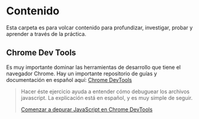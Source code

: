 # Contenido

Esta carpeta es para volcar contenido para profundizar, investigar, probar y aprender a través de la práctica.

## Chrome Dev Tools

Es muy importante dominar las herramientas de desarrollo que tiene el navegador Chrome. Hay un importante repositorio de guías y documentación en español aquí: [Chrome DevTools](https://developers.google.com/web/tools/chrome-devtools/?hl=es)

>Hacer éste ejercicio ayuda a entender cómo debuguear los archivos javascript. La explicación está en español, y es muy simple de seguir.
>
>[Comenzar a depurar JavaScript en Chrome DevTools](https://developers.google.com/web/tools/chrome-devtools/javascript/?hl=es)
